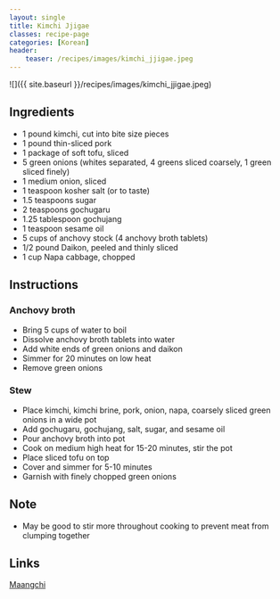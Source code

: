 ```yaml
---
layout: single
title: Kimchi Jjigae
classes: recipe-page
categories: [Korean]
header:
    teaser: /recipes/images/kimchi_jjigae.jpeg
---
```


![]({{ site.baseurl }}/recipes/images/kimchi_jjigae.jpeg)

## Ingredients
- 1 pound kimchi, cut into bite size pieces
- 1 pound thin-sliced pork
- 1 package of soft tofu, sliced
- 5 green onions (whites separated, 4 greens sliced coarsely, 1 green sliced finely)
- 1 medium onion, sliced
- 1 teaspoon kosher salt (or to taste)
- 1.5 teaspoons sugar
- 2 teaspoons gochugaru
- 1.25 tablespoon gochujang
- 1 teaspoon sesame oil
- 5 cups of anchovy stock (4 anchovy broth tablets)
- 1/2 pound Daikon, peeled and thinly sliced
- 1 cup Napa cabbage, chopped

## Instructions
### Anchovy broth
- Bring 5 cups of water to boil
- Dissolve anchovy broth tablets into water
- Add white ends of green onions and daikon
- Simmer for 20 minutes on low heat
- Remove green onions

### Stew
- Place kimchi, kimchi brine, pork, onion, napa, coarsely sliced green onions in a wide pot
- Add gochugaru, gochujang, salt, sugar, and sesame oil
- Pour anchovy broth into pot
- Cook on medium high heat for 15-20 minutes, stir the pot
- Place sliced tofu on top
- Cover and simmer for 5-10 minutes
- Garnish with finely chopped green onions

## Note
- May be good to stir more throughout cooking to prevent meat from clumping together

## Links
[Maangchi](https://www.maangchi.com/recipe/kimchi-jjigae)